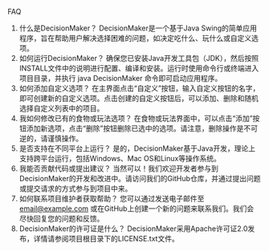 FAQ
1. 什么是DecisionMaker？
DecisionMaker是一个基于Java Swing的简单应用程序，旨在帮助用户解决选择困难的问题，如决定吃什么、玩什么或自定义选项。
2. 如何运行DecisionMaker？
确保您已安装Java开发工具包（JDK），然后按照INSTALL文件中的说明进行配置、编译和安装。运行时使用命令行或终端进入项目目录，并执行 java DecisionMaker 命令即可启动应用程序。
3. 如何添加自定义选项？
在主界面点击“自定义”按钮，输入自定义按钮的名字，即可创建新的自定义选项。点击创建的自定义按钮后，可以添加、删除和随机选择自定义列表中的项目。
4. 我如何修改已有的食物或玩法选项？
在食物或玩法界面中，可以点击“添加”按钮添加新选项，点击“删除”按钮删除已选中的选项。请注意，删除操作是不可逆的，请谨慎操作。
5. 是否支持在不同平台上运行？
是的，DecisionMaker基于Java开发，理论上支持跨平台运行，包括Windows、Mac OS和Linux等操作系统。
6. 我能否贡献代码或提出建议？
当然可以！我们欢迎开发者参与到DecisionMaker的开发和改进中。请访问我们的GitHub仓库，并通过提出问题或提交请求的方式参与到项目中来。
7. 如何联系项目维护者获取帮助？
您可以通过发送电子邮件至 email@example.com 或在GitHub上创建一个新的问题来联系我们。我们会尽快回复您的问题和反馈。
8. DecisionMaker的许可证是什么？
DecisionMaker采用Apache许可证2.0发布，详情请参阅项目根目录下的LICENSE.txt文件。